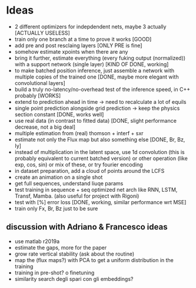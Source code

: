 # Ideas

- 2 different optimizers for indepdendent nets, maybe 3 actually [ACTUALLY USELESS]
- train only one branch at a time to prove it works [GOOD]
- add pre and post resclaing layers [ONLY PRE is fine]
- somehow estimate xpoints when there are any 
- bring it further, estimate everything (every fuking output (normalized)) with a support network
  (single layer) [KIND OF DONE, working]
- to make batched position inference, just assemble a network with multiple copies of the trained
  one [DONE, maybe more elegant with convolutional layers]
- build a truly no-latency/no-overhead test of the inference speed, in C++ probably [WORKS]
- extend to prediction ahead in time -> need to recalculate a lot of equils
- single point prediction alongside grid prediction -> keep the physics section constant [DONE,
  works well]
- use real data (in contrast to fitted data) [DONE, slight performance decrease, not a big deal]
- multiple estimation from (real) thomson + interf + sxr 
- estimate not only the Flux map but also something else [DONE, Br, Bz, Iy]
- instead of multiplication in the latent space, use 1d convolution (this is probably equivalent to
  current batched version) or other operation (like exp, cos, sin) or mix of these, or try fourier
  encoding
- in dataset preparation, add a cloud of points around the LCFS
- create an animation on a single shot
- get full sequences, understand liuqe params
- test training in sequence + seq optimized net arch like RNN, LSTM, Transf, Mamba. (also useful for
  project with Rigoni)
- test with [%] error loss [DONE, working, similar performance wrt MSE]
- train only Fx, Br, Bz just to be sure


## discussion with Adriano & Francesco ideas 
- use matlab r2019a
- estimate the gaps, more for the paper
- grow rate vertical stability (ask about the routine)
- map the (flux maps?) with PCA to get a uniform distribution in the training
- training in pre-shot? o finetuning
- similarity search degli spari con gli embeddings?
  